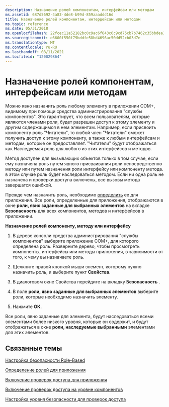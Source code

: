 ```yaml
---
description: Назначение ролей компонентам, интерфейсам или методам
ms.assetid: 687d5692-4a83-4de8-b99d-859aaaddd16d
title: Назначение ролей компонентам, интерфейсам или методам
ms.topic: reference
ms.date: 05/31/2018
ms.openlocfilehash: 22fcec11a52182bc0c9ac6f643c6c9cd75cb7b7462c35bbdea1ad0bc401f6ed4
ms.sourcegitcommit: e6600f550f79bddfe58bd4696ac50dd52cb03d7e
ms.translationtype: MT
ms.contentlocale: ru-RU
ms.lasthandoff: 08/11/2021
ms.locfileid: "120029864"
---
```

# <a name="assigning-roles-to-components-interfaces-or-methods"></a>Назначение ролей компонентам, интерфейсам или методам

Можно явно назначить роль любому элементу в приложении COM+, видимому при помощи средства администрирования "службы компонентов". Это гарантирует, что всем пользователям, которые являются членами роли, будет разрешен доступ к этому элементу и другим содержащимся в нем элементам. Например, если присвоить компоненту роль "Читатели", то любой член "Читатели" сможет получить доступ к этому компоненту, а также к любым интерфейсам и методам, которые он предоставляет. "Читатели" будут отображаться как Наследуемая роль для любого из этих интерфейсов и методов.

Метод доступен для вызывающих объектов только в том случае, если ему назначена роль путем явного присваивания роли непосредственно методу или путем назначения роли интерфейсу или компоненту метода. в этом случае роль будет наследоваться методом. Если ни одна роль не назначена и проверки доступа включены, все вызовы метода завершатся ошибкой.

Прежде чем назначить роль, необходимо [определить](defining-roles-for-an-application.md) ее для приложения. Все роли, определенные для приложения, отображаются в окне **роли, явно заданные для выбранных элементов** на вкладке **Безопасность** для всех компонентов, методов и интерфейсов в приложении.

**Назначение ролей компоненту, методу или интерфейсу**

1.  В дереве консоли средства администрирования "службы компонентов" выберите приложение COM+, для которого определена роль. Разверните дерево, чтобы просмотреть компоненты, интерфейсы или методы приложения, в зависимости от того, к чему вы назначаете роль.

2.  Щелкните правой кнопкой мыши элемент, которому нужно назначить роль, и выберите пункт **Свойства**.

3.  В диалоговом окне Свойства перейдите на вкладку **Безопасность** .

4.  В поле **роли, явно заданные для выбранных элементов** выберите роли, которые необходимо назначить элементу.

5.  Нажмите **OK**.

Все роли, явно заданные для элемента, будут наследоваться всеми элементами более низкого уровня, которые он содержит, и будут отображаться в окне **роли, наследуемые выбранными** элементами для этих элементов.

## <a name="related-topics"></a>Связанные темы

<dl> <dt>

[Настройка безопасности Role-Based](configuring-role-based-security.md)
</dt> <dt>

[Определение ролей для приложения](defining-roles-for-an-application.md)
</dt> <dt>

[Включение проверок доступа для приложения](enabling-access-checks-for-an-application.md)
</dt> <dt>

[Включение проверок доступа на уровне компонентов](enabling-access-checks-at-the-component-level.md)
</dt> <dt>

[Настройка уровня безопасности для проверок доступа](setting-a-security-level-for-access-checks.md)
</dt> </dl>

 

 



